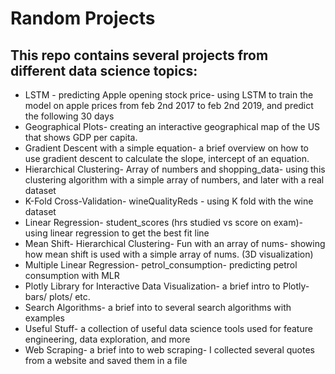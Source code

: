 # Random Projects

## This repo contains several projects from different data science topics:
* LSTM - predicting Apple opening stock price- using LSTM to train the model on apple prices from feb 2nd 2017 to feb 2nd 2019, and predict the following 30 days
* Geographical Plots- creating an interactive geographical map of the US that shows GDP per capita.
* Gradient Descent with a simple equation- a brief overview on how to use gradient descent to calculate the slope, intercept of an equation.
* Hierarchical Clustering- Array of numbers and shopping_data- using this clustering algorithm with a simple array of numbers, and later with a real dataset
* K-Fold Cross-Validation- wineQualityReds - using K fold with the wine dataset
* Linear Regression- student_scores (hrs studied vs score on exam)- using linear regression to get the best fit line
* Mean Shift- Hierarchical Clustering- Fun with an array of nums- showing how mean shift is used with a simple array of nums. (3D visualization)
* Multiple Linear Regression- petrol_consumption- predicting petrol consumption with MLR
* Plotly Library for Interactive Data Visualization- a brief intro to Plotly- bars/ plots/ etc.
* Search Algorithms- a brief into to several search algorithms with examples
* Useful Stuff- a collection of useful data science tools used for feature engineering, data exploration, and more
* Web Scraping- a brief into to web scraping- I collected several quotes from a website and saved them in a file

